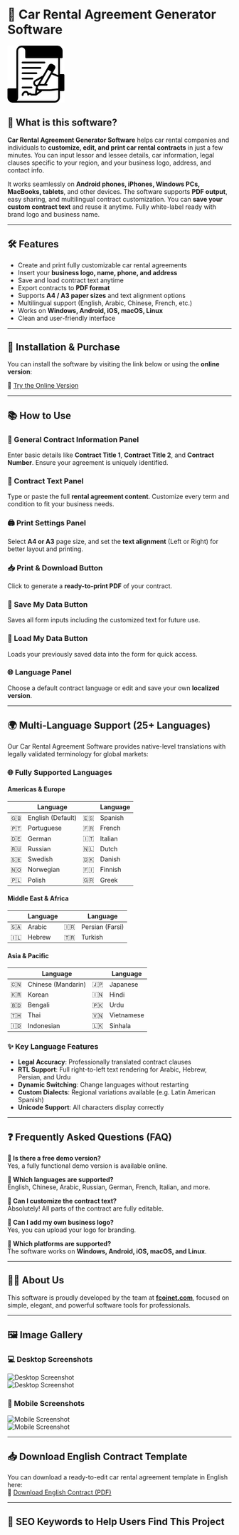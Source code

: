# 🚗 Car Rental Agreement Generator Software

![Software Logo](https://github.com/fcoinnet/carrentalagreement/raw/main/logo.png)

## 📄 What is this software?

**Car Rental Agreement Generator Software** helps car rental companies and individuals to **customize, edit, and print car rental contracts** in just a few minutes. You can input lessor and lessee details, car information, legal clauses specific to your region, and your business logo, address, and contact info.

It works seamlessly on **Android phones, iPhones, Windows PCs, MacBooks, tablets**, and other devices. The software supports **PDF output**, easy sharing, and multilingual contract customization. You can **save your custom contract text** and reuse it anytime. Fully white-label ready with brand logo and business name.

---

## 🛠️ Features

- Create and print fully customizable car rental agreements  
- Insert your **business logo, name, phone, and address**  
- Save and load contract text anytime  
- Export contracts to **PDF format**  
- Supports **A4 / A3 paper sizes** and text alignment options  
- Multilingual support (English, Arabic, Chinese, French, etc.)  
- Works on **Windows, Android, iOS, macOS, Linux**  
- Clean and user-friendly interface

---

## 🚀 Installation & Purchase

You can install the software by visiting the link below or using the **online version**:

🔗 [Try the Online Version](https://apps.fcoinnet.com/software/3)

---

## 📚 How to Use

### 📝 General Contract Information Panel  
Enter basic details like **Contract Title 1**, **Contract Title 2**, and **Contract Number**. Ensure your agreement is uniquely identified.

### 📃 Contract Text Panel  
Type or paste the full **rental agreement content**. Customize every term and condition to fit your business needs.

### 🖨️ Print Settings Panel  
Select **A4 or A3** page size, and set the **text alignment** (Left or Right) for better layout and printing.

### 📥 Print & Download Button  
Click to generate a **ready-to-print PDF** of your contract.

### 💾 Save My Data Button  
Saves all form inputs including the customized text for future use.

### 🔄 Load My Data Button  
Loads your previously saved data into the form for quick access.

### 🌐 Language Panel  
Choose a default contract language or edit and save your own **localized version**.

---
## 🌍 Multi-Language Support (25+ Languages)

Our Car Rental Agreement Software provides native-level translations with legally validated terminology for global markets:

### 🌐 Fully Supported Languages

#### Americas & Europe
|  | Language        |  | Language        |
|--|-----------------|--|-----------------|
| 🇬🇧 | English (Default) | 🇪🇸 | Spanish         |
| 🇵🇹 | Portuguese       | 🇫🇷 | French          |
| 🇩🇪 | German           | 🇮🇹 | Italian         |
| 🇷🇺 | Russian          | 🇳🇱 | Dutch           |
| 🇸🇪 | Swedish          | 🇩🇰 | Danish          |
| 🇳🇴 | Norwegian        | 🇫🇮 | Finnish         |
| 🇵🇱 | Polish           | 🇬🇷 | Greek           |

#### Middle East & Africa
|  | Language        |  | Language        |
|--|-----------------|--|-----------------|
| 🇸🇦 | Arabic           | 🇮🇷 | Persian (Farsi)  |
| 🇮🇱 | Hebrew           | 🇹🇷 | Turkish          |

#### Asia & Pacific
|  | Language        |  | Language        |
|--|-----------------|--|-----------------|
| 🇨🇳 | Chinese (Mandarin)| 🇯🇵 | Japanese         |
| 🇰🇷 | Korean           | 🇮🇳 | Hindi            |
| 🇧🇩 | Bengali          | 🇵🇰 | Urdu             |
| 🇹🇭 | Thai             | 🇻🇳 | Vietnamese       |
| 🇮🇩 | Indonesian       | 🇱🇰 | Sinhala          |

### ✨ Key Language Features
- **Legal Accuracy**: Professionally translated contract clauses
- **RTL Support**: Full right-to-left text rendering for Arabic, Hebrew, Persian, and Urdu
- **Dynamic Switching**: Change languages without restarting
- **Custom Dialects**: Regional variations available (e.g. Latin American Spanish)
- **Unicode Support**: All characters display correctly
---
## ❓ Frequently Asked Questions (FAQ)

**🔹 Is there a free demo version?**  
Yes, a fully functional demo version is available online.

**🔹 Which languages are supported?**  
English, Chinese, Arabic, Russian, German, French, Italian, and more.

**🔹 Can I customize the contract text?**  
Absolutely! All parts of the contract are fully editable.

**🔹 Can I add my own business logo?**  
Yes, you can upload your logo for branding.

**🔹 Which platforms are supported?**  
The software works on **Windows, Android, iOS, macOS, and Linux**.

---

## 👨‍💻 About Us

This software is proudly developed by the team at **[fcoinet.com](https://fcoinet.com)**, focused on simple, elegant, and powerful software tools for professionals.

---

## 🖼️ Image Gallery

### 💻 Desktop Screenshots  
![Desktop Screenshot](https://github.com/your-username/your-repo-name/raw/main/screenshots/desktop1.png)  
![Desktop Screenshot](https://github.com/your-username/your-repo-name/raw/main/screenshots/desktop2.png)

### 📱 Mobile Screenshots  
![Mobile Screenshot](https://github.com/your-username/your-repo-name/raw/main/screenshots/mobile1.png)  
![Mobile Screenshot](https://github.com/your-username/your-repo-name/raw/main/screenshots/mobile2.png)

---

## 📥 Download English Contract Template

You can download a ready-to-edit car rental agreement template in English here:  
📄 [Download English Contract (PDF)](https://github.com/your-username/your-repo-name/raw/main/english-contract.pdf)

---

## 📌 SEO Keywords to Help Users Find This Project

